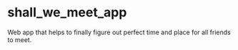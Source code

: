 # shall_we_meet_app
Web app that helps to finally figure out perfect time and place for all friends to meet.
